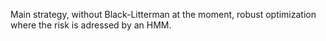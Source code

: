 Main strategy, without Black-Litterman at the moment, robust optimization where 
the risk is adressed by an HMM.
